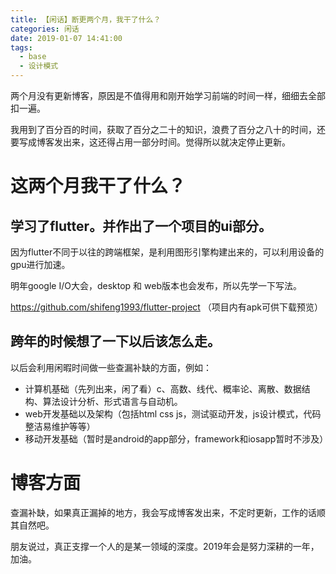 ```yaml
---
title: 【闲话】断更两个月，我干了什么？
categories: 闲话
date: 2019-01-07 14:41:00
tags:
  - base
  - 设计模式
---
```

两个月没有更新博客，原因是不值得用和刚开始学习前端的时间一样，细细去全部扣一遍。

我用到了百分百的时间，获取了百分之二十的知识，浪费了百分之八十的时间，还要写成博客发出来，这还得占用一部分时间。觉得所以就决定停止更新。

# 这两个月我干了什么？

## 学习了flutter。并作出了一个项目的ui部分。
因为flutter不同于以往的跨端框架，是利用图形引擎构建出来的，可以利用设备的gpu进行加速。

明年google I/O大会，desktop 和 web版本也会发布，所以先学一下写法。

https://github.com/shifeng1993/flutter-project （项目内有apk可供下载预览）

## 跨年的时候想了一下以后该怎么走。
以后会利用闲暇时间做一些查漏补缺的方面，例如：
- 计算机基础（先列出来，闲了看）c、高数、线代、概率论、离散、数据结构、算法设计分析、形式语言与自动机。
- web开发基础以及架构（包括html css js，测试驱动开发，js设计模式，代码整洁易维护等等）
- 移动开发基础（暂时是android的app部分，framework和iosapp暂时不涉及）

# 博客方面
查漏补缺，如果真正漏掉的地方，我会写成博客发出来，不定时更新，工作的话顺其自然吧。

朋友说过，真正支撑一个人的是某一领域的深度。2019年会是努力深耕的一年，加油。

